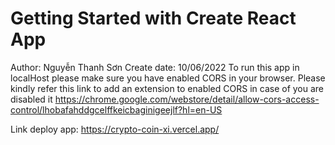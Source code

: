 # Getting Started with Create React App

Author: Nguyễn Thanh Sơn
Create date: 10/06/2022
To run this app in localHost please make sure you have enabled CORS in your browser.
Please kindly refer this link to add an extension to enabled CORS in case of you are disabled it
https://chrome.google.com/webstore/detail/allow-cors-access-control/lhobafahddgcelffkeicbaginigeejlf?hl=en-US

Link deploy app: https://crypto-coin-xi.vercel.app/
